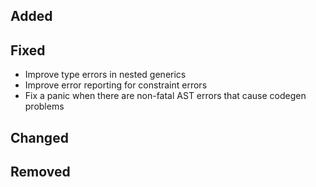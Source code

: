 <!--
 Thanks for the MR! Please add lines describing your changes in the appropriate section

 For example:

## Added
- Added some more fish
## Fixed
 a generic parameter
-->

## Added


## Fixed

- Improve type errors in nested generics
- Improve error reporting for constraint errors
- Fix a panic when there are non-fatal AST errors that cause codegen problems

## Changed

## Removed


